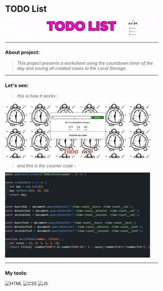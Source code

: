 # TODO List
![IMG](https://github.com/ProkofyevM/todoJs/blob/main/assets/header.gif)

-------
### About project:

> *This project presents a worksheet using the countdown timer of the day and saving all created cases to the Local Storage.*

------
### Let's see:

> *this is how it works* :

![Counter](https://github.com/ProkofyevM/todoJs/blob/main/assets/giphy%20(1).gif)

> *and this is the counter code* :
>  
![Code1](https://github.com/ProkofyevM/todoJs/blob/main/assets/giphy.gif)


-----
### My tools:

![HTML](https://img.shields.io/badge/HTML-orange?style=plastic&logo=html5&logoColor=white)
![CSS](https://img.shields.io/badge/CSS-blue?style=plastic&logo=css3)
![JS](https://img.shields.io/badge/JS-black?style=plastic&logo=javascript)

